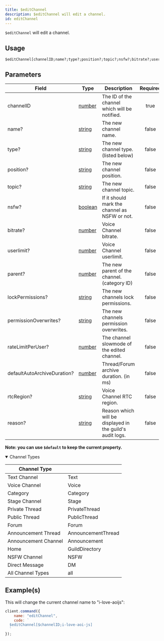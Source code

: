 ```yaml
---
title: $editChannel
description: $editChannel will edit a channel.
id: editChannel
---
```


`$editChannel` will edit a channel.

## Usage

```aoi
$editChannel[channelID;name?;type?;position?;topic?;nsfw?;bitrate?;userlimit?;parent?;lockPermissions?;permissionOverwrites?;rateLimitPerUser?;defaultAutoArchiveDuration?;rtcRegion?;reason?]
```

## Parameters

| Field                       | Type                                                                                                | Description                                               | Required |
| --------------------------- | --------------------------------------------------------------------------------------------------- | --------------------------------------------------------- | :------: |
| channelID                   | [number](https://developer.mozilla.org/en-US/docs/Web/JavaScript/Reference/Global_Objects/Number)   | The ID of the channel which will be notified.             |   true   |
| name?                       | [string](https://developer.mozilla.org/en-US/docs/Web/JavaScript/Reference/Global_Objects/String)   | The new channel name.                                     |  false   |
| type?                       | [string](https://developer.mozilla.org/en-US/docs/Web/JavaScript/Reference/Global_Objects/String)   | The new channel type. (listed below)                      |  false   |
| position?                   | [string](https://developer.mozilla.org/en-US/docs/Web/JavaScript/Reference/Global_Objects/String)   | The new channel position.                                 |  false   |
| topic?                      | [string](https://developer.mozilla.org/en-US/docs/Web/JavaScript/Reference/Global_Objects/String)   | The new channel topic.                                    |  false   |
| nsfw?                       | [boolean](https://developer.mozilla.org/en-US/docs/Web/JavaScript/Reference/Global_Objects/Boolean) | If it should mark the channel as NSFW or not.             |  false   |
| bitrate?                    | [number](https://developer.mozilla.org/en-US/docs/Web/JavaScript/Reference/Global_Objects/Number)   | Voice Channel bitrate.                                    |  false   |
| userlimit?                  | [number](https://developer.mozilla.org/en-US/docs/Web/JavaScript/Reference/Global_Objects/Number)   | Voice Channel userlimit.                                  |  false   |
| parent?                     | [number](https://developer.mozilla.org/en-US/docs/Web/JavaScript/Reference/Global_Objects/Number)   | The new parent of the channel. (category ID)              |  false   |
| lockPermissions?            | [string](https://developer.mozilla.org/en-US/docs/Web/JavaScript/Reference/Global_Objects/String)   | The new channels lock permissions.                        |  false   |
| permissionOverwrites?       | [string](https://developer.mozilla.org/en-US/docs/Web/JavaScript/Reference/Global_Objects/String)   | The new channels permission overwrites.                   |  false   |
| rateLimitPerUser?           | [number](https://developer.mozilla.org/en-US/docs/Web/JavaScript/Reference/Global_Objects/Number)   | The channel slowmode of the edited channel.               |  false   |
| defaultAutoArchiveDuration? | [number](https://developer.mozilla.org/en-US/docs/Web/JavaScript/Reference/Global_Objects/Number)   | Thread/Forum archive duration. (in ms)                    |  false   |
| rtcRegion?                  | [string](https://developer.mozilla.org/en-US/docs/Web/JavaScript/Reference/Global_Objects/String)   | Voice Channel RTC region.                                 |  false   |
| reason?                     | [string](https://developer.mozilla.org/en-US/docs/Web/JavaScript/Reference/Global_Objects/String)   | Reason which will be displayed in the guild's audit logs. |  false   |

**Note: you can use `$default` to keep the current property.**

<details open>
  <summary>Channel Types</summary>
    <table>
      <thead>
        <tr>
          <th>Channel Type</th>
          <th></th>
        </tr>
      </thead>
      <tbody>
        <tr>
          <td>Text Channel</td>
          <td>Text</td>
        </tr>
        <tr>
          <td>Voice Channel</td>
          <td>Voice</td>
        </tr>
        <tr>
          <td>Category</td>
          <td>Category</td>
        </tr>
        <tr>
          <td>Stage Channel</td>
          <td>Stage</td>
        </tr>
        <tr>
          <td>Private Thread</td>
          <td>PrivateThread</td>
        </tr>
        <tr>
          <td>Public Thread</td>
          <td>PublicThread</td>
        </tr>
        <tr>
          <td>Forum</td>
          <td>Forum</td>
        </tr>
        <tr>
          <td>Announcement Thread</td>
          <td>AnnouncementThread</td>
        </tr>
        <tr>
          <td>Announcement Channel</td>
          <td>Announcement</td>
        </tr>
        <tr>
          <td>Home</td>
          <td>GuildDirectory</td>
        </tr>
        <tr>
          <td>NSFW Channel</td>
          <td>NSFW</td>
        </tr>
        <tr>
          <td>Direct Message</td>
          <td>DM</td>
        </tr>
        <tr>
          <td>All Channel Types</td>
          <td>all</td>
        </tr>
      </tbody>
    </table>
</details>

## Example(s)

This will change the current channel name to "i-love-aoijs":

```javascript
client.command({
    name: "editChannel",
    code: `
  $editChannel[$channelID;i-love-aoi-js]
  `
});
```
